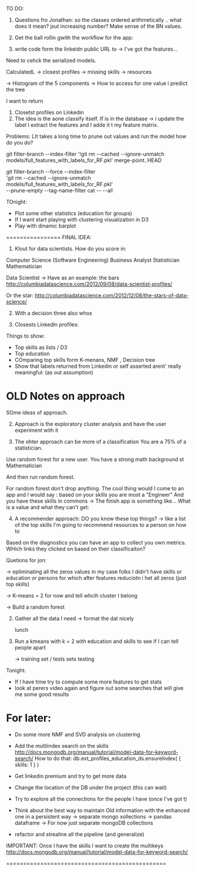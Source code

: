 TO DO:
1) Questions fro Jonathan: so the classes ordered arithmetically .. what does it mean?
jsut increasing number? Make sense of the BN values.

0) Get the ball rollin gwith the workflow for the app:
1) write code form the linkeidn public URL to 
-> I've got the features...

Need to cehck the serialized models.

CalculatedL 
-> closest profiles
-> missing skills -> resources

-> Histogram of the 5 components
-> How to access for one value i predict the tree 


I want to return
1) Closetst profiles on Linkedin
1) The idea is the aone classify itself.
If is in the database -> i update the label
I extract the features and I adde it t my feature matrix.

Problems: LIt takes a long time to prune out values and run the model how do you do?

git filter-branch --index-filter '!git rm --cached --ignore-unmatch models/full_features_with_labels_for_RF.pkl' merge-point..HEAD

git filter-branch --force --index-filter \
  'git rm --cached --ignore-unmatch models/full_features_with_labels_for_RF.pkl' \
  --prune-empty --tag-name-filter cat -- --all



TOnight:
- Plot some other statistics (education for groups)
- If I want start playing with clustering visualization in D3
- Play with dinamic barplot



================
FINAL IDEA:
1) Klout for data scientists.
How do you score in:

Computer Science  (Software Engineering)
Business Analyst
Statistician
Mathematician

Data Scientist
-> Have as an example: the bars
http://columbiadatascience.com/2012/09/08/data-scientist-profiles/

Or the star:
http://columbiadatascience.com/2012/12/08/the-stars-of-data-science/


2) With a decision three also whos 

3) Closests Linkedin profiles:

Things to show:
- Top skills as lists / D3
- Top education
- COmparing top skills form K-menans, NMF , Decision tree
- Show that labels returned from Linkedin or self asserted
arent' really meaningful: (as out assumption)



OLD Notes on approach
==========

SOme ideas of approach.





2) Approach is the exploratory cluster analysis 
and have the user experiment with it

3) The ohter approach can be more of a classification 
You are a 75% of a statistician.

Use random forest for a new user.
You have a strong math background
st
Mathematician

And then run random forest.

For random forest don't drop anything.
The cool thing would I come to an app
and I would say : based on your skills you are most a "Engineer"
And you have these skills in commons ->
The finish app is something like...
What is a value and what they can't get:

4) A recommender approach:
DO you know these top things?
-> like a list of the top skills
I'm going to recommend resources to a person on how to 

Based on the diagnostics you can have an app to collect
you own metrics. WHich links they clicked on 
based on their classificaiton?



Quetions for jon:

-> epliminating all the zeros values in my case folks I didn't
have skills or education or persons for which after features reduciotn
i het all zeros (just top skills)


-> K-means = 2 for now and tell whcih cluster I belong

-> Build a random forest


2) Gather all the data I need 
   -> format the dat nicely

	lunch

3) Run a kmeans with k = 2 with
   education and skills to see if I can tell people
   apart 

   -> training set / tests sets testing 





Tonight:
- If I have time try to compute some more features to get stats
- look at perers video again and figure out some searches that will give me
some good results

For later:
==============
- Do some more NMF and SVD analysis on clustering

- Add the multiindex search on the skills
http://docs.mongodb.org/manual/tutorial/model-data-for-keyword-search/
How to do that:
db.ext_profiles_education_ds.ensureIndex( { skills: 1 } )


- Get linkedin premium and try to get more data
- Change the location of the DB under the project (this can wait)
- Try to explore all the connections for the people I have (once I've got t)
- Think about the best way to maintain Old information with the enhanced one in a persistent way
	-> separate mongo xollections
	-> pandas dataframe
	-> For now just separate mongoDB collections
- refactor and strealine all the pipeline (and generalize)


IMPORTANT:
Once I have the skills I want to create the multikeys 
http://docs.mongodb.org/manual/tutorial/model-data-for-keyword-search/

===============================================

